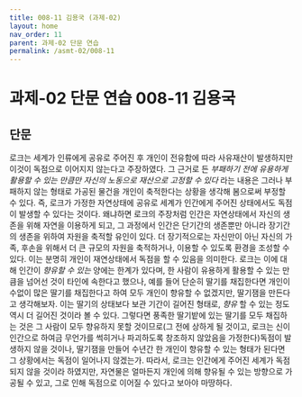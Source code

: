 ```yaml
---
title: 008-11 김용국 (과제-02)
layout: home
nav_order: 11
parent: 과제-02 단문 연습
permalink: /asmt-02/008-11
---
```


# 과제-02 단문 연습 008-11 김용국 

## 단문

로크는 세계가 인류에게 공유로 주어진 후 개인이 전유함에 따라 사유재산이 발생하지만 이것이 독점으로 이어지지 않는다고 주장하였다. 그 근거로 든 *부패하기 전에 유용하게 활용할 수 있는 만큼만 자신의 노동으로 재산으로 고정할 수 있다* 라는 내용은 그러나 부패하지 않는 형태로 가공된 물건을 개인이 축적한다는 상황을 생각해 봄으로써 부정할 수 있다. 즉, 로크가 가정한 자연상태에 공유로 세계가 인간에게 주어진 상태에서도 독점이 발생할 수 있다는 것이다. 왜냐하면 로크의 주장처럼 인간은 자연상태에서 자신의 생존을 위해 자연을 이용하게 되고, 그 과정에서 인간은 단기간의 생존뿐만 아니라 장기간의 생존을 위하여 자원을 축적할 유인이 있다. 더 장기적으로는 자신만이 아닌 자신의 가족, 후손을 위해서 더 큰 규모의 자원을 축적하거나, 이용할 수 있도록 환경을 조성할 수 있다. 이는 분명히 개인이 재연상태에서 독점을 할 수 있음을 의미한다. 로크는 이에 대해 인간이 *향유할 수 있는* 양에는 한계가 있다며, 한 사람이 유용하게 활용할 수 있는 만큼을 넘어선 것이 타인에 속한다고 했으나, 예를 들어 단순히 딸기를 채집한다면 개인이 수없이 많은 딸기를 채집한다고 하여 모두 개인이 향유할 수 없겠지만, 딸기잼을 만든다고 생각해보자. 이는 딸기의 상태보다 보관 기간이 길어진 형태로, *향유* 할 수 있는 정도 역시 더 길어진 것이라 볼 수 있다. 그렇다면 풍족한 딸기밭에 있는 딸기를 모두 채집하는 것은 그 사람이 모두 향유하지 못할 것이므로(그 전에 상하게 될 것이고, 로크는 신이 인간으로 하여금 무언가를 썩히거나 파괴하도록 창조하지 않았음을 가정한다)독점이 발생하지 않을 것이나, 딸기잼을 만들어 수년간 한 개인이 향유할 수 있는 형태가 된다면 그 상황에서는 독점이 일어나지 않겠는가. 따라서, 로크는 인간에게 주어진 세계가 독점되지 않을 것이라 하였지만, 자연물은 얼마든지 개인에 의해 향유될 수 있는 방향으로 가공될 수 있고, 그로 인해 독점으로 이어질 수 있다고 보아야 마땅하다.
